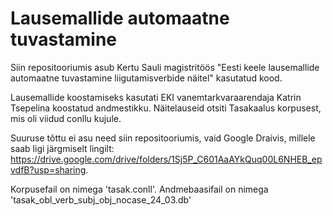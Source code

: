 # Lausemallide automaatne tuvastamine
Siin repositooriumis asub Kertu Sauli magistritöös "Eesti keele lausemallide automaatne tuvastamine liigutamisverbide näitel" kasutatud kood.

Lausemallide koostamiseks kasutati EKI vanemtarkvaraarendaja Katrin Tsepelina koostatud andmestikku. Näitelauseid otsiti Tasakaalus korpusest, mis oli viidud conllu kujule. 

Suuruse tõttu ei asu need siin repositooriumis, vaid Google Draivis, millele saab ligi järgmiselt lingilt: https://drive.google.com/drive/folders/1Sj5P_C601AaAYkQuq00L6NHEB_epvdfB?usp=sharing.

Korpusefail on nimega 'tasak.conll'.
Andmebaasifail on nimega 'tasak_obl_verb_subj_obj_nocase_24_03.db'
